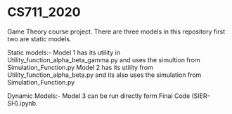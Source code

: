 # CS711_2020
Game Theory course project.
There are three models in this repository first two are static models.


Static models:-
Model 1 has its utility in Utility_function_alpha_beta_gamma.py and uses the simultion from Simulation_Function.py
Model 2 has its utility from Utility_function_alpha_beta.py and its also uses the simulation from Simulation_Function.py



Dynamic Models:-
Model 3 can be run directly form Final Code (SIER-SH).ipynb.
